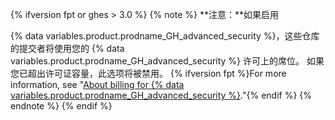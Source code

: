 {% ifversion fpt or ghes > 3.0 %}
{% note %}
**注意：**如果启用

{% data variables.product.prodname_GH_advanced_security %}，这些仓库的提交者将使用您的 {% data variables.product.prodname_GH_advanced_security %} 许可上的席位。 如果您已超出许可证容量，此选项将被禁用。 {% ifversion fpt %}For more information, see "[About billing for {% data variables.product.prodname_GH_advanced_security %}](/billing/managing-billing-for-github-advanced-security/about-billing-for-github-advanced-security)."{% endif %}
{% endnote %}
{% endif %}
